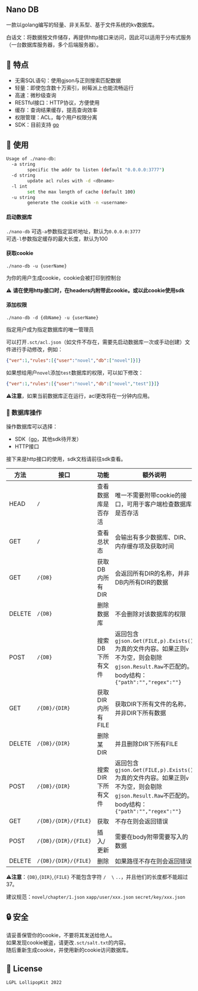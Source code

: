 ## Nano DB
一款以golang编写的轻量、非关系型、基于文件系统的kv数据库。  

白话文：将数据按文件储存，再提供http接口来访问，因此可以适用于分布式服务（一台数据库服务器，多个后端服务器）。  


## 🔖 特点
- 无需SQL语句：使用gjson与正则搜索匹配数据
- 轻量：即使包含数十万索引，树莓派上也能流畅运行
- 高速：微秒级查询
- RESTful接口：HTTP协议，方便使用
- 缓存：查询结果缓存，提高查询效率
- 权限管理：ACL，每个用户权限分离
- SDK：目前支持 [go](https://git.lolli.tech/lollipopkit/nano-db-sdk-go)

## 📖 使用
```sh
Usage of ./nano-db:
  -a string
        specific the addr to listen (default "0.0.0.0:3777")
  -d string
        update acl rules with -d <dbname>
  -l int
        set the max length of cache (default 100)
  -u string
        generate the cookie with -n <username>
```

#### 启动数据库
`./nano-db`
可选`-a`参数指定监听地址，默认为`0.0.0.0:3777`  
可选`-l`参数指定缓存的最大长度，默认为100

#### 获取cookie
`./nano-db -u {userName}`  

为你的用户生成cookie，cookie会被打印到控制台  

⚠️ **请在使用http接口时，在headers内附带此cookie。或以此cookie使用sdk**

#### 添加权限
`./nano-db -d {dbName} -u {userName}`   

指定用户成为指定数据库的唯一管理员  

可以打开`.sct/acl.json`（如文件不存在，需要先启动数据库一次或手动创建）文件进行手动修改，例如：
```json
{"ver":1,"rules":[{"user":"novel","db":["novel"]}]}
```
如果想给用户`novel`添加`test`数据库的权限，可以如下修改：
```json
{"ver":1,"rules":[{"user":"novel","db":["novel","test"]}]}
```

⚠️**注意**，如果当前数据库正在运行，acl更改将在一分钟内应用。


### 🔨 数据库操作
操作数据库可以选择：
- SDK（[go](https://git.lolli.tech/lollipopkit/nano-db-sdk-go)，其他sdk待开发）
- HTTP接口

接下来是http接口的使用，sdk文档请前往sdk查看。


方法|接口|功能|额外说明
---|---|---|---
HEAD|`/`|查看数据库是否存活|唯一不需要附带cookie的接口，可用于客户端检查数据库是否存活
GET|`/`|查看总状态|会输出有多少数据库、DIR、内存缓存项及获取时间
GET|`/{DB}`|获取DB内所有DIR|会返回所有DIR的名称，并非DB内所有DIR的数据
DELETE|`/{DB}`|删除数据库|不会删除对该数据库的权限
POST|`/{DB}`|搜索DB下所有文件|返回包含`gjson.Get(FILE,p).Exists()`为真的文件内容。如果正则`v`不为空，则会剔除`gjson.Result.Raw`不匹配的。body结构：`{"path":"","regex":""}`
GET|`/{DB}/{DIR}`|获取DIR内所有FILE|获取DIR下所有文件的名称，并非DIR下所有数据
DELETE|`/{DB}/{DIR}`|删除某DIR|并且删除DIR下所有FILE
POST|`/{DB}/{DIR}`|搜索DIR下所有文件|返回包含`gjson.Get(FILE,p).Exists()`为真的文件内容。如果正则`v`不为空，则会剔除`gjson.Result.Raw`不匹配的。body结构：`{"path":"","regex":""}`
GET|`/{DB}/{DIR}/{FILE}`|获取|不存在则会返回错误
POST|`/{DB}/{DIR}/{FILE}`|插入/更新|需要在body附带需要写入的数据
DELETE|`/{DB}/{DIR}/{FILE}`|删除|如果路径不存在则会返回错误
⚠️**注意**：`{DB}`,`{DIR}`,`{FILE}` 不能包含字符 `/` ` ` `\` `..`，并且他们的长度都不能超过37。

建议规范：`novel/chapter/1.json` `xapp/user/xxx.json` `secret/key/xxx.json`

## 🔒 安全
请妥善保管你的cookie，不要将其发送给他人。  
如果发现cookie被盗，请更改`.sct/salt.txt`的内容。  
随后重新生成cookie，并使用新的cookie访问数据库。

## 🔑 License
`LGPL LollipopKit 2022`